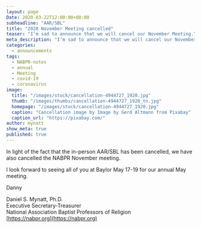 ```yaml
---
layout: page
Date: 2020-03-22T12:00:00+00:00
subheadline: "AAR/SBL"
title: "2020 November Meeting cancelled"
teaser: "I’m sad to announce that we will cancel our November Meeting."
meta_description: "I’m sad to announce that we will cancel our November Meeting."
categories:
  - announcements
tags:
  - NABPR-notes
  - annual
  - Meeting
  - covid-19
  - coronavirus
image:
  title: "/images/stock/cancellation-4944727_1920.jpg"
  thumb: "/images/thumbs/cancellation-4944727_1920_tn.jpg"
  homepage: "/images/stock/cancellation-4944727_1920.jpg"
  caption: "Cancellation image by Image by Gerd Altmann from Pixabay"
  caption_url: "https://pixabay.com/"
author: mynatt
show_meta: true
published: true
---
```

In light of the fact that the in-person AAR/SBL has been cancelled, we have also cancelled the NABPR November meeting.



I look forward to seeing all of you at Baylor May 17-19 for our annual May meeting.



Danny


Daniel S. Mynatt, Ph.D.  
Executive Secretary-Treasurer  
National Association Baptist Professors of Religion  
[https://nabpr.org](https://nabpr.org)
